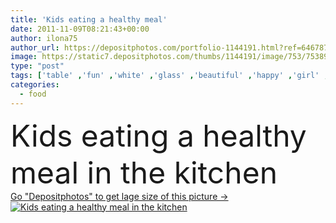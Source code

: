 ```yaml
---
title: 'Kids eating a healthy meal'
date: 2011-11-09T08:21:43+00:00
author: ilona75
author_url: https://depositphotos.com/portfolio-1144191.html?ref=64678756
image: https://static7.depositphotos.com/thumbs/1144191/image/753/7538993/api_thumb_450.jpg?forcejpeg=true
type: "post"
tags: ['table' ,'fun' ,'white' ,'glass' ,'beautiful' ,'happy' ,'girl' ,'young' ,'smiling' ,'people' ,'happiness' ,'cheerful' ,'morning' ,'cute' ,'caucasian' ,'smile' ,'orange' ,'health' ,'healthy' ,'food' ,'kitchen' ,'meal' ,'breakfast' ,'snack' ,'child' ,'family' ,'youth' ,'drink' ,'vegetable' ,'eating' ,'childhood' ,'children' ,'kids' ,'kid' ,'eat' ,'salad' ,'vegetarian' ,'vegetables' ,'home' ,'lifestyle' ,'looking' ,'indoors' ,'juice' ,'in' ,'grin' ,'verdure' ,'snacks' ,'hungry' ,'At' ,'for' ]
categories: 
  - food
---
```

<div aling="center">
            <font size="60"> Kids eating a healthy meal in the kitchen</font>   
</div>
<div>
    <a href='https://static7.depositphotos.com/thumbs/1144191/image/753/7538993/api_thumb_450.jpg?forcejpeg=true?ref=64678756' target=_blank > Go "Depositphotos" to get lage size of this picture ->
        <img href='https://static7.depositphotos.com/thumbs/1144191/image/753/7538993/api_thumb_450.jpg?forcejpeg=true?ref=64678756' src='https://static7.depositphotos.com/1144191/753/i/950/depositphotos_7538993-stock-photo-kids-eating-a-healthy-meal.jpg?forcejpeg=true' alt='Kids eating a healthy meal in the kitchen' >
    </a>
</div>
